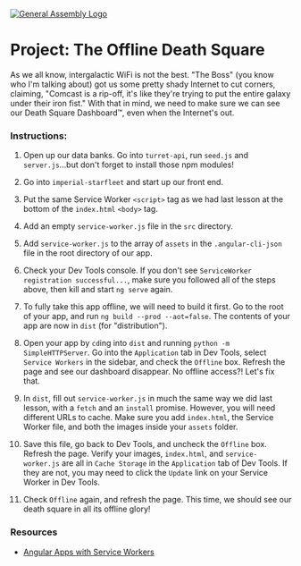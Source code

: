 [![General Assembly Logo](https://camo.githubusercontent.com/1a91b05b8f4d44b5bbfb83abac2b0996d8e26c92/687474703a2f2f692e696d6775722e636f6d2f6b6538555354712e706e67)](https://generalassemb.ly/education/web-development-immersive)

# Project: The **Offline** Death Square

As we all know, intergalactic WiFi is not the best.  "The Boss" (you know who I'm talking about) got us some pretty shady Internet to cut corners, claiming, "Comcast is a rip-off, it's like they're trying to put the entire galaxy under their iron fist."  With that in mind, we need to make sure we can see our Death Square Dashboard™, even when the Internet's out.

### Instructions:

1. Open up our data banks.  Go into `turret-api`, run `seed.js` and `server.js`...but don't forget to install those npm modules!

2. Go into `imperial-starfleet` and start up our front end.

3. Put the same Service Worker `<script>` tag as we had last lesson at the bottom of the `index.html` `<body>` tag.

4. Add an empty `service-worker.js` file in the `src` directory.

5. Add `service-worker.js` to the array of `assets` in the `.angular-cli-json` file in the root directory of our app.

6. Check your Dev Tools console.  If you don't see `ServiceWorker registration successful...`, make sure you followed all of the steps above, then kill and start `ng serve` again.

7. To fully take this app offline, we will need to build it first.  Go to the root of your app, and run `ng build --prod --aot=false`.  The contents of your app are now in `dist` (for "distribution").  

8. Open your app by `cd`ing into `dist` and running `python -m SimpleHTTPServer`.  Go into the `Application` tab in Dev Tools, select `Service Workers` in the sidebar, and check the `Offline` box.  Refresh the page and see our dashboard disappear.  No offline access?!  Let's fix that.

9. In `dist`, fill out `service-worker.js` in much the same way we did last lesson, with a `fetch` and an `install` promise.  However, you will need different URLs to cache.  Make sure you add `index.html`, the Service Worker file, and both the images inside your `assets` folder.

10. Save this file, go back to Dev Tools, and uncheck the `Offline` box.  Refresh the page.  Verify your images, `index.html`, and `service-worker.js` are all in `Cache Storage` in the `Application` tab of Dev Tools.  If they are not, you may need to click the `Update` link on your Service Worker in Dev Tools.

11. Check `Offline` again, and refresh the page.  This time, we should see our death square in all its offline glory!

### Resources

- [Angular Apps with Service Workers](https://coryrylan.com/blog/fast-offline-angular-apps-with-service-workers)